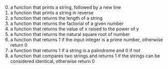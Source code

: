 0. a function that prints a string, followed by a new line
1. a function that prints a string in reverse
2. a function that returns the length of a string
3. a function that returns the factorial of a given number
4. a function that returns the value of x raised to the power of y
5. a function that returns the natural square root of number
6. a function that returns 1 if the input integer is a prime number, otherwise return 0
7. a function that returns 1 if a string is a palindrome and 0 if not
8. a function that compares two strings and returns 1 if the strings can be considered identical, otherwise return 0

